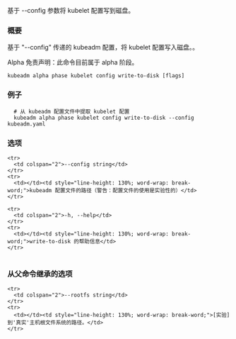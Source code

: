 
基于 --config 参数将 kubelet 配置写到磁盘。
<!--
Writes kubelet configuration to disk, either based on the --config argument.
-->

<!--
### Synopsis
-->

### 概要

<!--
Writes kubelet configuration to disk, based on the kubeadm configuration passed via "--config". 
-->
基于 "--config" 传递的 kubeadm 配置，将 kubelet 配置写入磁盘。。

<!--
Alpha Disclaimer: this command is currently alpha.
-->
Alpha 免责声明：此命令目前属于 alpha 阶段。

```
kubeadm alpha phase kubelet config write-to-disk [flags]
```

<!--
### Examples
-->

### 例子

<!--
  # Extracts the kubelet configuration from a kubeadm configuration file
-->

```
  # 从 kubeadm 配置文件中提取 kubelet 配置
  kubeadm alpha phase kubelet config write-to-disk --config kubeadm.yaml
```

<!--
### Options
-->

### 选项

<table style="width: 100%; table-layout: fixed;">
  <colgroup>
    <col span="1" style="width: 10px;" />
    <col span="1" />
  </colgroup>
  <tbody>

    <tr>
      <td colspan="2">--config string</td>
    </tr>
    <tr>
      <td></td><td style="line-height: 130%; word-wrap: break-word;">kubeadm 配置文件的路径（警告：配置文件的使用是实验性的）</td>
    </tr>
<!--
      <td></td><td style="line-height: 130%; word-wrap: break-word;">Path to kubeadm config file (WARNING: Usage of a configuration file is experimental)</td>
-->

    <tr>
      <td colspan="2">-h, --help</td>
    </tr>
    <tr>
      <td></td><td style="line-height: 130%; word-wrap: break-word;">write-to-disk 的帮助信息</td>
    </tr>
<!--
      <td></td><td style="line-height: 130%; word-wrap: break-word;">help for write-to-disk</td>
-->

  </tbody>
</table>


<!--
### Options inherited from parent commands
-->

### 从父命令继承的选项

<table style="width: 100%; table-layout: fixed;">
  <colgroup>
    <col span="1" style="width: 10px;" />
    <col span="1" />
  </colgroup>
  <tbody>

    <tr>
      <td colspan="2">--rootfs string</td>
    </tr>
    <tr>
      <td></td><td style="line-height: 130%; word-wrap: break-word;">[实验] 到'真实'主机根文件系统的路径。</td>
    </tr>
<!--
      <td></td><td style="line-height: 130%; word-wrap: break-word;">[EXPERIMENTAL] The path to the 'real' host root filesystem.</td>
-->

  </tbody>
</table>



